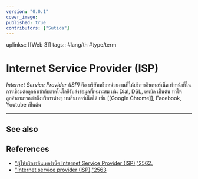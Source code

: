 ```yaml
---
version: "0.0.1"
cover_image:
published: true
contributors: ["Sutida"]
---
```

uplinks:: [[Web 3]]
tags:: #lang/th #type/term

# Internet Service Provider (ISP)
*Internet Service Provider (ISP)* คือ บริษัทหรือหน่วยงานที่ให้บริการอินเทอร์เน็ต ทำหน้าที่ในการเชื่อมต่อลูกค้าเข้ากับเทคโนโลยีรับส่งข้อมูลที่เหมาะสม เช่น Dial, DSL, เคเบิล เป็นต้น ทำให้ลูกค้าสามารถเข้าถึงบริการต่างๆ บนอินเทอร์เน็ตได้ เช่น [[Google Chrome]], Facebook, Youtube เป็นต้น

---
## See also
## References
- ["ผู้ให้บริการอินเทอร์เน็ต Internet Service Provider (ISP),"2562.](https://www.anet.net.th/a/46065)
- ["Internet service provider (ISP),"2563](https://www.etda.or.th/th/Useful-Resource/terminology/%E0%B8%AB%E0%B8%A1%E0%B8%A7%E0%B8%94%E0%B8%AB%E0%B8%A1-I/329.aspx)
